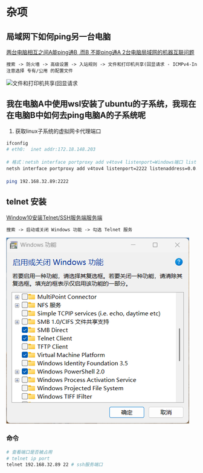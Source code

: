 # 杂项

## 局域网下如何ping另一台电脑

[两台电脑相互之间A能ping通B ,而B 不能ping通A 2台电脑局域网的机器互联问题](https://zhuanlan.zhihu.com/p/139492390)

```txt
搜索 -> 防火墙 -> 高级设置 -> 入站规则 -> 文件和打印机共享(回显请求 - ICMPv4-In) -> 启用规则
注意选择 专有/公用 的配置文件
```
![文件和打印机共享(回显请求](../../images/server/文件和打印机共享（ping）.png)

## 我在电脑A中使用wsl安装了ubuntu的子系统，我现在在电脑B中如何去ping电脑A的子系统呢

1. 获取linux子系统的虚拟网卡代理端口
   
```bash
ifconfig
# eth0:  inet addr:172.18.148.203

# 格式：netsh interface portproxy add v4tov4 listenport=Windows端口 listenaddress=WindowsIP connectport=WSL端口 connectaddress=WSL_IP
netsh interface portproxy add v4tov4 listenport=2222 listenaddress=0.0.0.0 connectport=22 connectaddress=172.18.148.203

ping 192.168.32.89:2222
```

## telnet 安装

[Window10安装Telnet/SSH服务端服务端](https://blog.csdn.net/weixin_43886198/article/details/113040163)

```txt
搜索 -> 启动或关闭 Windows 功能 -> 勾选 Telnet 服务 
```

![安装 Telnet 服务](../images/server/telnet安装.png)

### 命令
```bash
# 查看端口是否被占用
# telnet ip port
telnet 192.168.32.89 22 # ssh服务端口
```